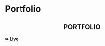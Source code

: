 # Portfolio

<h2 align="center">PORTFOLIO</h2>


  <a href="https://sadhikaligit.github.io/Portfolio/"><strong>➥ Live </strong></a>
